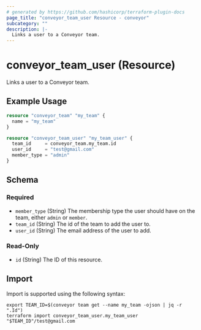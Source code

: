 ```yaml
---
# generated by https://github.com/hashicorp/terraform-plugin-docs
page_title: "conveyor_team_user Resource - conveyor"
subcategory: ""
description: |-
  Links a user to a Conveyor team.
---
```


# conveyor_team_user (Resource)

Links a user to a Conveyor team.

## Example Usage

```terraform
resource "conveyor_team" "my_team" {
  name = "my_team"
}

resource "conveyor_team_user" "my_team_user" {
  team_id     = conveyor_team.my_team.id
  user_id     = "test@gmail.com"
  member_type = "admin"
}
```

<!-- schema generated by tfplugindocs -->
## Schema

### Required

- `member_type` (String) The membership type the user should have on the team, either `admin` or `member`.
- `team_id` (String) The id of the team to add the user to.
- `user_id` (String) The email address of the user to add.

### Read-Only

- `id` (String) The ID of this resource.

## Import

Import is supported using the following syntax:

```shell
export TEAM_ID=$(conveyor team get --name my_team -ojson | jq -r ".Id")
terraform import conveyor_team_user.my_team_user "$TEAM_ID"/test@gmail.com
```
